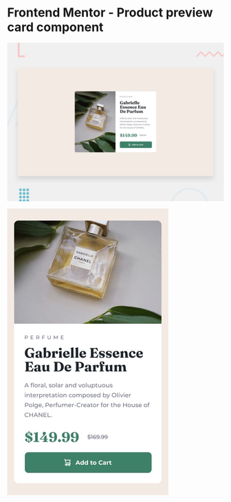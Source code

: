 # Frontend Mentor - Product preview card component

![Design preview for the Product preview card component coding challenge](design/desktop-preview.jpg)

![Design preview for the Product preview card component coding challenge](design/mobile-design.jpg)
